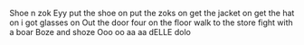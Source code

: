 Shoe n zok
Eyy put the shoe on put the zoks on get the jacket on get the hat on i got glasses on
Out the door four on the floor walk to the store fight with a boar
Boze and shoze
Ooo oo aa aa
dELLE dolo
